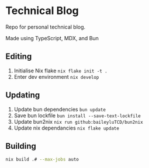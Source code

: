 # Technical Blog

Repo for personal technical blog.

Made using TypeScript, MDX, and Bun


## Editing

1. Initialise Nix flake `nix flake init -t .`
2. Enter dev environment `nix develop`


## Updating
1. Update bun dependencies `bun update`
2. Save bun lockfile `bun install --save-text-lockfile`
3. Update bun2nix `nix run github:baileyluTCD/bun2nix`
3. Update nix dependancies `nix flake update`

## Building
``` bash
nix build .# --max-jobs auto
```
